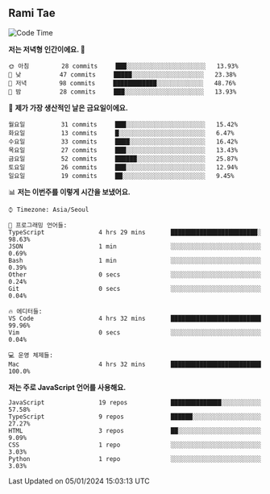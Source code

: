 ## Rami Tae

<!--START_SECTION:waka-->
![Code Time](http://img.shields.io/badge/Code%20Time-1%2C336%20hrs%2029%20mins-blue)

**저는 저녁형 인간이에요. 🦉** 

```text
🌞 아침         28 commits     ███░░░░░░░░░░░░░░░░░░░░░░   13.93% 
🌆 낮　         47 commits     █████░░░░░░░░░░░░░░░░░░░░   23.38% 
🌃 저녁         98 commits     ████████████░░░░░░░░░░░░░   48.76% 
🌙 밤　         28 commits     ███░░░░░░░░░░░░░░░░░░░░░░   13.93%

```
📅 **제가 가장 생산적인 날은 금요일이에요.** 

```text
월요일          31 commits     ███░░░░░░░░░░░░░░░░░░░░░░   15.42% 
화요일          13 commits     █░░░░░░░░░░░░░░░░░░░░░░░░   6.47% 
수요일          33 commits     ████░░░░░░░░░░░░░░░░░░░░░   16.42% 
목요일          27 commits     ███░░░░░░░░░░░░░░░░░░░░░░   13.43% 
금요일          52 commits     ██████░░░░░░░░░░░░░░░░░░░   25.87% 
토요일          26 commits     ███░░░░░░░░░░░░░░░░░░░░░░   12.94% 
일요일          19 commits     ██░░░░░░░░░░░░░░░░░░░░░░░   9.45%

```


📊 **저는 이번주를 이렇게 시간을 보냈어요.** 

```text
⌚︎ Timezone: Asia/Seoul

💬 프로그래밍 언어들: 
TypeScript               4 hrs 29 mins       ████████████████████████░   98.63% 
JSON                     1 min               ░░░░░░░░░░░░░░░░░░░░░░░░░   0.69% 
Bash                     1 min               ░░░░░░░░░░░░░░░░░░░░░░░░░   0.39% 
Other                    0 secs              ░░░░░░░░░░░░░░░░░░░░░░░░░   0.24% 
Git                      0 secs              ░░░░░░░░░░░░░░░░░░░░░░░░░   0.04%

🔥 에디터들: 
VS Code                  4 hrs 32 mins       █████████████████████████   99.96% 
Vim                      0 secs              ░░░░░░░░░░░░░░░░░░░░░░░░░   0.04%

💻 운영 체제들: 
Mac                      4 hrs 32 mins       █████████████████████████   100.0%

```

**저는 주로 JavaScript 언어를 사용해요.** 

```text
JavaScript               19 repos            ██████████████░░░░░░░░░░░   57.58% 
TypeScript               9 repos             ██████░░░░░░░░░░░░░░░░░░░   27.27% 
HTML                     3 repos             ██░░░░░░░░░░░░░░░░░░░░░░░   9.09% 
CSS                      1 repo              ░░░░░░░░░░░░░░░░░░░░░░░░░   3.03% 
Python                   1 repo              ░░░░░░░░░░░░░░░░░░░░░░░░░   3.03%

```



 Last Updated on 05/01/2024 15:03:13 UTC
<!--END_SECTION:waka-->
